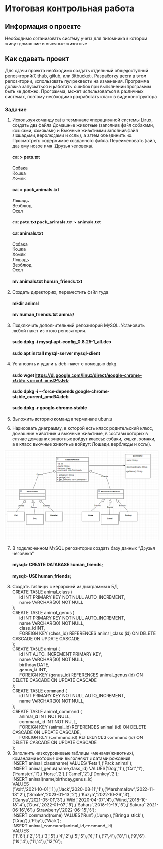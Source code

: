﻿# Итоговая контрольная работа
## Информация о проекте
Необходимо организовать систему учета для питомника в котором живут
домашние и вьючные животные.
## Как сдавать проект
Для сдачи проекта необходимо создать отдельный общедоступный
репозиторий(Github, gitlub, или Bitbucket). Разработку вести в этом
репозитории, использовать пул реквесты на изменения. Программа должна
запускаться и работать, ошибок при выполнении программы быть не должно.
Программа, может использоваться в различных системах, поэтому необходимо
разработать класс в виде конструктора


### Задание
1. Используя команду cat в терминале операционной системы Linux, создать
   два файла Домашние животные (заполнив файл собаками, кошками,
   хомяками) и Вьючные животными заполнив файл Лошадьми, верблюдами и
   ослы), а затем объединить их. Просмотреть содержимое созданного файла.
   Переименовать файл, дав ему новое имя (Друзья человека).

      #### cat > pets.txt
   Собака  
   Кошка  
   Хомяк
      #### cat > pack_animals.txt
   Лошадь  
   Верблюд  
   Осел

      #### cat pets.txt pack_animals.txt > animals.txt
      #### cat animals.txt
   Собака  
   Кошка  
   Хомяк  
   Лошадь  
   Верблюд  
   Осел  
      #### mv animals.txt human_friends.txt
2. Создать директорию, переместить файл туда.
      #### mkdir animal
      #### mv human_friends.txt animal/
3. Подключить дополнительный репозиторий MySQL. Установить любой пакет
   из этого репозитория.
      #### sudo dpkg -i mysql-apt-config_0.8.25-1_all.deb
      #### sudo apt install mysql-server mysql-client
4. Установить и удалить deb-пакет с помощью dpkg.
      #### sudo wget https://dl.google.com/linux/direct/google-chrome-stable_current_amd64.deb
      #### sudo dpkg -i --force-depends google-chrome-stable_current_amd64.deb
      #### sudo dpkg -r google-chrome-stable
5. Выложить историю команд в терминале ubuntu
      

6. Нарисовать диаграмму, в которой есть класс родительский класс, домашние
   животные и вьючные животные, в составы которых в случае домашних
   животных войдут классы: собаки, кошки, хомяки, а в класс вьючные животные
   войдут: Лошади, верблюды и ослы).

![UML diagram for the animals class](img/uml_animal1.png)

7. В подключенном MySQL репозитории создать базу данных “Друзья
   человека”
      #### mysql> CREATE DATABASE human_friends;
      #### mysql> USE human_friends;
8. Создать таблицы с иерархией из диаграммы в БД  
       CREATE TABLE animal_class (  
   &nbsp; &nbsp; &nbsp; id INT PRIMARY KEY NOT NULL AUTO_INCREMENT,  
   &nbsp; &nbsp; &nbsp; name VARCHAR(30) NOT NULL  
);  
       CREATE TABLE animal_genus (  
   &nbsp; &nbsp; &nbsp; id INT PRIMARY KEY NOT NULL AUTO_INCREMENT,   
   &nbsp; &nbsp; &nbsp; name VARCHAR(30) NOT NULL,  
   &nbsp; &nbsp; &nbsp; class_id INT,  
   &nbsp; &nbsp; &nbsp; FOREIGN KEY (class_id) REFERENCES animal_class (id) ON DELETE CASCADE ON UPDATE CASCADE  
);  
       CREATE TABLE animal (  
   &nbsp; &nbsp; &nbsp; id INT AUTO_INCREMENT PRIMARY KEY,  
   &nbsp; &nbsp; &nbsp; name VARCHAR(30) NOT NULL,  
   &nbsp; &nbsp; &nbsp; birthday DATE,  
   &nbsp; &nbsp; &nbsp; genus_id INT,  
   &nbsp; &nbsp; &nbsp; FOREIGN KEY (genus_id) REFERENCES animal_genus (id) ON DELETE CASCADE ON UPDATE CASCADE  
);  
       CREATE TABLE command (  
   &nbsp; &nbsp; &nbsp; id INT PRIMARY KEY NOT NULL AUTO_INCREMENT,  
   &nbsp; &nbsp; &nbsp; name VARCHAR(30) NOT NULL,   
);  
   CREATE TABLE animal_command (  
   &nbsp; &nbsp; &nbsp; animal_id INT NOT NULL,  
   &nbsp; &nbsp; &nbsp; command_id INT NOT NULL,  
   &nbsp; &nbsp; &nbsp; FOREIGN KEY (animal_id) REFERENCES animal (id) ON DELETE CASCADE ON UPDATE CASCADE,  
   &nbsp; &nbsp; &nbsp; FOREIGN KEY (command_id) REFERENCES command (id) ON DELETE CASCADE ON UPDATE CASCADE  
);  
9. Заполнить низкоуровневые таблицы именами(животных), командами
      которые они выполняют и датами рождения  
      INSERT animal_class(name) VALUES('Pets'),('Pack animal');  
      INSERT animal_genus(name,class_id) VALUES('Dog','1'),('Cat','1'),('Hamster','1'),('Horse','2'),('Camel','2'),('Donkey','2');  
      INSERT animal(name,birthday,genus_id)    
VALUES  
('Volt','2021-10-01','1'),('Jack','2020-08-11','1'),('Marshmallow','2022-11-13','2'),('Smoke','2023-01-13','2'),('Kuzya','2022-10-26','3'),('Danya','2021-05-01','3'),('Wild','2020-04-07','4'),('Wind','2018-10-18','4'),('Dust','2022-01-07','5'),('Sahara','2018-10-19','5'),('Sakura','2021-06-16','6'),('Strawberry','2022-06-15','6');  
   INSERT command(name) VALUES('Run'),('Jump'),('Bring a stick'),('Drag'),('Play'),('Walk');  
   INSERT animal_command(animal_id,command_id)  
VALUES  
('1','6'),('2','3'),('3','5'),('4','2'),('5','5'),('6','1'),('7','4'),('8','1'),('9','6'),('10','4'),('11','4'),('12','6');



   
